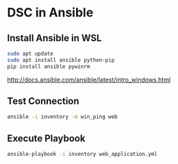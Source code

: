 DSC in Ansible
==============

Install Ansible in WSL
----------------------

```sh
sudo apt update
sudo apt install ansible python-pip
pip install ansible pywinrm
```

http://docs.ansible.com/ansible/latest/intro_windows.html

Test Connection
---------------

```sh
ansible -i inventory -m win_ping web
```

Execute Playbook
----------------

```sh
ansible-playbook -i inventory web_application.yml
```
